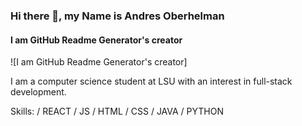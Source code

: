 ### Hi there 👋,  my Name is Andres Oberhelman
#### I am GitHub Readme Generator's creator
![I am GitHub Readme Generator's creator]

I am a computer science student at LSU with an interest in full-stack development. 

Skills:  / REACT / JS / HTML / CSS / JAVA / PYTHON




